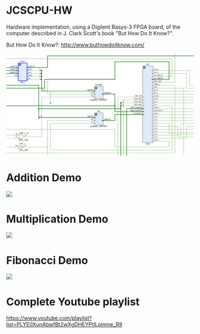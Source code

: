 # JCSCPU-HW
Hardware implementation, using a Digilent Basys-3 FPGA board, of the computer described in J. Clark Scott's book "But How Do It Know?".

But How Do It Know?: http://www.buthowdoitknow.com/

![](https://github.com/patrickleboutillier/jcscpu-hw/blob/master/schematic.jpg)


# Addition Demo
[![](https://img.youtube.com/vi/s1U2R--A_GY/0.jpg)](https://www.youtube.com/watch?v=s1U2R--A_GY)

# Multiplication Demo
[![](https://img.youtube.com/vi/P00elPsVAjc/0.jpg)](https://www.youtube.com/watch?v=P00elPsVAjc)

# Fibonacci Demo
[![](https://img.youtube.com/vi/rPgjT87Lz8I/0.jpg)](https://www.youtube.com/watch?v=rPgjT87Lz8I)

# Complete Youtube playlist
https://www.youtube.com/playlist?list=PLYE0XunAbwfBt2wXgDHEYPtILpimne_R9
